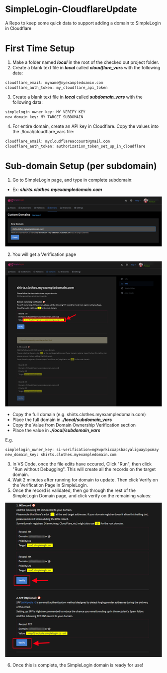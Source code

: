 # SimpleLogin-CloudflareUpdate
A Repo to keep some quick data to support adding a domain to SimpleLogin in Cloudflare

# First Time Setup

1. Make a folder named ***local*** in the root of the checked out project folder.
2. Create a blank text file in ***local*** called ***cloudflare_vars*** with the following data:

  ``` 
  cloudflare_email: myname@myexampledoamin.com
  cloudflare_auth_token: my_cloudflare_api_token
  ```

3. Create a blank text file in ***local*** called ***subdomain_vars*** with the following data:

  ``` 
  simplelogin_owner_key: MY_VERIFY_KEY
  new_domain_key: MY_TARGET_SUBDOMAIN
  ```
 
4. For entire domain, create an API key in Cloudflare. Copy the values into the ./local/cloudflare_vars file:

```
cloudflare_email: mycloudflareaccount@gmail.com
cloudflare_auth_token: authorization_token_set_up_in_cloudflare
```

# Sub-domain Setup (per subdomain)

1. Go to SimpleLogin page, and type in complete subdomain:

* Ex: ***shirts.clothes.myexampledomain.com***

[![Simple Login Start Page](https://github.com/IronTooch/SimpleLogin-CloudflareUpdate/raw/main/images/SimpleLogin_Start.png)](https://github.com/IronTooch/SimpleLogin-CloudflareUpdate/raw/main/images/SimpleLogin_Start.png)


2. You will get a Verification page

[![Simple Login Verify Domain Page](https://github.com/IronTooch/SimpleLogin-CloudflareUpdate/blob/main/images/SimpleLogin_Domain_Verify.png)](https://github.com/IronTooch/SimpleLogin-CloudflareUpdate/blob/main/images/SimpleLogin_Domain_Verify.png)

* Copy the full domain (e.g. shirts.clothes.myexampledomain.com)
* Place the full domain in ***./local/subdomain_vars***
* Copy the Value from Domain Ownership Verification section
* Place the value in ***./local/subdomain_vars***

E.g.

  ``` 
  simplelogin_owner_key: si-verification=ngkwprkicxapsbacyaliguaybpxmay
  new_domain_key: shirts.clothes.myexampledomain.com
  ```

3. In VS Code, once the file edits have occured, Click "Run", then click "Run without Debugging". This will create all the records on the target domain.
4. Wait 2 minutes after running for domain to update. Then click Verify on the Verification Page in SimpleLogin.
5. Once the record is validated, then go through the rest of the SimpleLogin Domain page, and click verify on the remaining values:

[![Simple Login Verify Records Page](https://github.com/IronTooch/SimpleLogin-CloudflareUpdate/raw/main/images/SimpleLogin_Domain_Records.png)](https://github.com/IronTooch/SimpleLogin-CloudflareUpdate/raw/main/images/SimpleLogin_Domain_Records.png)

6. Once this is complete, the SimpleLogin domain is ready for use!
